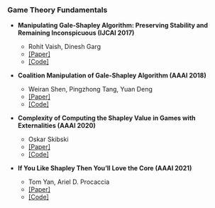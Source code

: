 ### Game Theory Fundamentals

- **Manipulating Gale-Shapley Algorithm: Preserving Stability and Remaining Inconspicuous (IJCAI 2017)**
  - Rohit Vaish, Dinesh Garg
  - [[Paper]]( )
  - [[Code]]( )

- **Coalition Manipulation of Gale-Shapley Algorithm (AAAI 2018)**
  - Weiran Shen, Pingzhong Tang, Yuan Deng
  - [[Paper]]( )
  - [[Code]]( )

- **Complexity of Computing the Shapley Value in Games with Externalities (AAAI 2020)**
  - Oskar Skibski
  - [[Paper]]( )
  - [[Code]]( )


- **If You Like Shapley Then You’ll Love the Core (AAAI 2021)**
  - Tom Yan, Ariel D. Procaccia
  - [[Paper]]( )
  - [[Code]]( )
